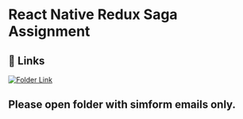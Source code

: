 # React Native Redux Saga Assignment

## 🔗 Links

[![Folder Link]()](https://simformsolutionspvtltd-my.sharepoint.com/:f:/g/personal/qaisarali_s_simformsolutions_com/Es-1GdfQBNxOiMwZ-VogL3sBx42wTf3X9CF8IxuonWgzpQ?e=nfS7qc)

## Please open folder with simform emails only.
